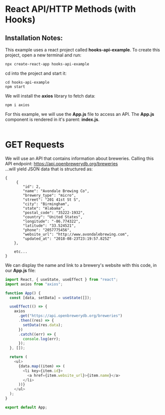 # React API/HTTP Methods (with Hooks)
## Installation Notes:
This example uses a react project called <b>hooks-api-example</b>. To create this project, open a new terminal and run:

```
npx create-react-app hooks-api-example
```
cd into the project and start it:
```
cd hooks-api-example
npm start
```

We will install the <b>axios</b> library to fetch data:
```
npm i axios
```

For this example, we will use the <b>App.js</b> file to access an API. The <b>App.js</b> component is rendered in it's parent: <b>index.js</b>. 
<br><br>
# GET Requests
We will use an API that contains information about breweries. Calling this API endpoint:
https://api.openbrewerydb.org/breweries
<br>...will yield JSON data that is structured as:
```
{
     {
        "id": 2,
        "name": "Avondale Brewing Co",
        "brewery_type": "micro",
        "street": "201 41st St S",
        "city": "Birmingham",
        "state": "Alabama",
        "postal_code": "35222-1932",
        "country": "United States",
        "longitude": "-86.774322",
        "latitude": "33.524521",
        "phone": "2057775456",
        "website_url": "http://www.avondalebrewing.com",
        "updated_at": "2018-08-23T23:19:57.825Z"
    },

    etc...
}
```
We can display the name and link to a brewery's website with this code, in our <b>App.js</b> file:

```js
import React, { useState, useEffect } from "react";
import axios from "axios";

function App() {
  const [data, setData] = useState([]);

  useEffect(() => {
    axios
      .get("https://api.openbrewerydb.org/breweries")
      .then((res) => {
        setData(res.data);
      })
      .catch((err) => {
        console.log(err);
      });
  }, []);

  return (
    <ul>
      {data.map((item) => (
        <li key={item.id}>
          <a href={item.website_url}>{item.name}</a>
        </li>
      ))}
    </ul>
  );
}

export default App;
```















